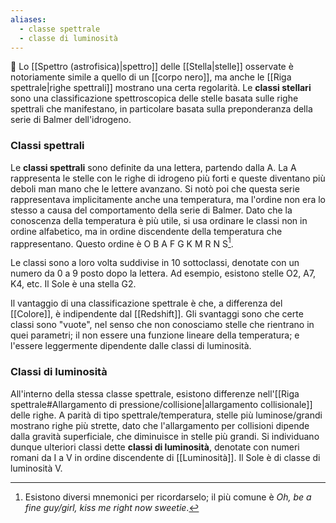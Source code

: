 ```yaml
---
aliases:
  - classe spettrale
  - classe di luminosità
---
```

 Lo [[Spettro (astrofisica)|spettro]] delle [[Stella|stelle]] osservate è notoriamente simile a quello di un [[corpo nero]], ma anche le [[Riga spettrale|righe spettrali]] mostrano una certa regolarità. Le **classi stellari** sono una classificazione spettroscopica delle stelle basata sulle righe spettrali che manifestano, in particolare basata sulla preponderanza della serie di Balmer dell'idrogeno.
### Classi spettrali
Le **classi spettrali** sono definite da una lettera, partendo dalla A. La A rappresenta le stelle con le righe di idrogeno più forti e queste diventano più deboli man mano che le lettere avanzano. Si notò poi che questa serie rappresentava implicitamente anche una temperatura, ma l'ordine non era lo stesso a causa del comportamento della serie di Balmer. Dato che la conoscenza della temperatura è più utile, si usa ordinare le classi non in ordine alfabetico, ma in ordine discendente della temperatura che rappresentano. Questo ordine è O B A F G K M R N S[^1].

Le classi sono a loro volta suddivise in 10 sottoclassi, denotate con un numero da 0 a 9 posto dopo la lettera. Ad esempio, esistono stelle O2, A7, K4, etc. Il Sole è una stella G2.

Il vantaggio di una classificazione spettrale è che, a differenza del [[Colore]], è indipendente dal [[Redshift]]. Gli svantaggi sono che certe classi sono "vuote", nel senso che non conosciamo stelle che rientrano in quei parametri; il non essere una funzione lineare della temperatura; e l'essere leggermente dipendente dalle classi di luminosità.
### Classi di luminosità
All'interno della stessa classe spettrale, esistono differenze nell'[[Riga spettrale#Allargamento di pressione/collisione|allargamento collisionale]] delle righe. A parità di tipo spettrale/temperatura, stelle più luminose/grandi mostrano righe più strette, dato che l'allargamento per collisioni dipende dalla gravità superficiale, che diminuisce in stelle più grandi. Si individuano dunque ulteriori classi dette **classi di luminosità**, denotate con numeri romani da I a V in ordine discendente di [[Luminosità]]. Il Sole è di classe di luminosità V.

[^1]: Esistono diversi mnemonici per ricordarselo; il più comune è *Oh, be a fine guy/girl, kiss me right now sweetie*.